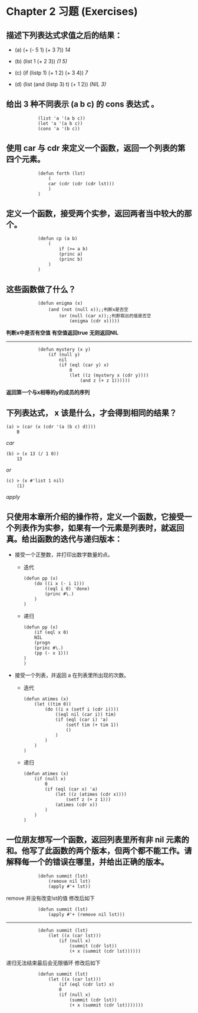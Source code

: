 # Chapter 2 习题 (Exercises)
## 描述下列表达式求值之后的结果：

* (a) (+ (- 5 1) (+ 3 7))
    *14*

* (b) (list 1 (+ 2 3))
    *(1 5)*
* (c) (if (listp 1) (+ 1 2) (+ 3 4))
    *7*
* (d) (list (and (listp 3) t) (+ 1 2))
    *(NIL 3)*

## 给出 3 种不同表示 (a b c) 的 cons 表达式 。
                (list 'a '(a b c))
                (let 'a '(a b c))
                (cons 'a '(b c))

## 使用 car 与 cdr 来定义一个函数，返回一个列表的第四个元素。
                (defun forth (lst)
                    (
                    car (cdr (cdr (cdr lst)))
                    )
                )

## 定义一个函数，接受两个实参，返回两者当中较大的那个。
                (defun cp (a b)
                    (
                        if (>= a b)
                        (princ a)
                        (princ b) 
                    )
                )
## 这些函数做了什么？   
                (defun enigma (x)
                    (and (not (null x));;判断x是否空
                        (or (null (car x));;判断取出的值是否空 
                            (enigma (cdr x)))))     
**判断x中是否有空值**   **有空值返回true** **无则返回NIL**  

---------------------
                (defun mystery (x y)
                    (if (null y)
                        nil
                        (if (eql (car y) x)
                            0
                            (let ((z (mystery x (cdr y))))
                                (and z (+ z 1))))))
 **返回第一个与x相等的y的成员的序列**

 ## 下列表达式， x 该是什么，才会得到相同的结果？   
    (a) > (car (x (cdr '(a (b c) d))))
        B                         
*car*

    (b) > (x 13 (/ 1 0))
        13
*or*

    (c) > (x #'list 1 nil)
        (1)
*apply*

## 只使用本章所介绍的操作符，定义一个函数，它接受一个列表作为实参，如果有一个元素是列表时，就返回真。给出函数的迭代与递归版本：
* 接受一个正整数，并打印出数字数量的点。
  * 迭代

        (defun pp (x)
            (do ((i x (- i 1)))
                ((eql i 0) 'done)
                (princ #\.)
            )
        )
  * 递归
  

        (defun pp (x)
            (if (eql x 0)
            NIL
            (progn
            (princ #\.)
            (pp (- x 1)))
        )
        )  


* 接受一个列表，并返回 a 在列表里所出现的次数。
  * 迭代

        (defun atimes (x)
            (let ((tim 0)) 
                (do ((i x (setf i (cdr i))))
                    ((eql nil (car i)) tim)
                    (if (eql (car i) 'a)
                        (setf tim (+ tim 1))
                        ()
                    )
                )
            )
        )

  * 递归

        (defun atimes (x)
            (if (null x)
                0
                (if (eql (car x) 'a)
                    (let ((z (atimes (cdr x))))
                        (setf z (+ z 1)))
                    (atimes (cdr x))
                )
            )
        )

## 一位朋友想写一个函数，返回列表里所有非 nil 元素的和。他写了此函数的两个版本，但两个都不能工作。请解释每一个的错误在哪里，并给出正确的版本。
                (defun summit (lst)
                    (remove nil lst)
                    (apply #'+ lst))

remove 并没有改变lst的值
修改后如下

                (defun summit (lst)
                    (apply #'+ (remove nil lst)))

----------------------
                (defun summit (lst)
                    (let ((x (car lst)))
                        (if (null x)
                            (summit (cdr lst))
                            (+ x (summit (cdr lst))))))

递归无法结束最后会无限循环
修改后如下


                (defun summit (lst)
                    (let ((x (car lst)))
                        (if (eql (cdr lst) x)
                        0
                        (if (null x)
                            (summit (cdr lst))
                            (+ x (summit (cdr lst)))))))